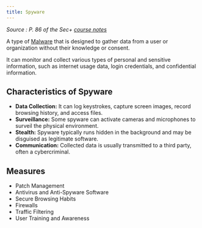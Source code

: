 ```yaml
---
title: Spyware
---
```

_Source : P. 86 of the Sec+ [course notes](/learning/sec+/assets/Course_Notes.pdf)_

A type of [Malware](/learning/sec+/Malware.md) that is designed to gather data from a user or organization without their
knowledge or consent.

It can monitor and collect various types of personal and sensitive information, such as
internet usage data, login credentials, and confidential information.

## Characteristics of Spyware

- **Data Collection:** It can log keystrokes, capture screen images, record browsing history, and access files.
- **Surveillance:** Some spyware can activate cameras and microphones to surveil the physical environment.
- **Stealth:** Spyware typically runs hidden in the background and may be disguised as legitimate software.
- **Communication:** Collected data is usually transmitted to a third party, often a cybercriminal.

## Measures

- Patch Management
- Antivirus and Anti-Spyware Software
- Secure Browsing Habits
- Firewalls
- Traffic Filtering
- User Training and Awareness
